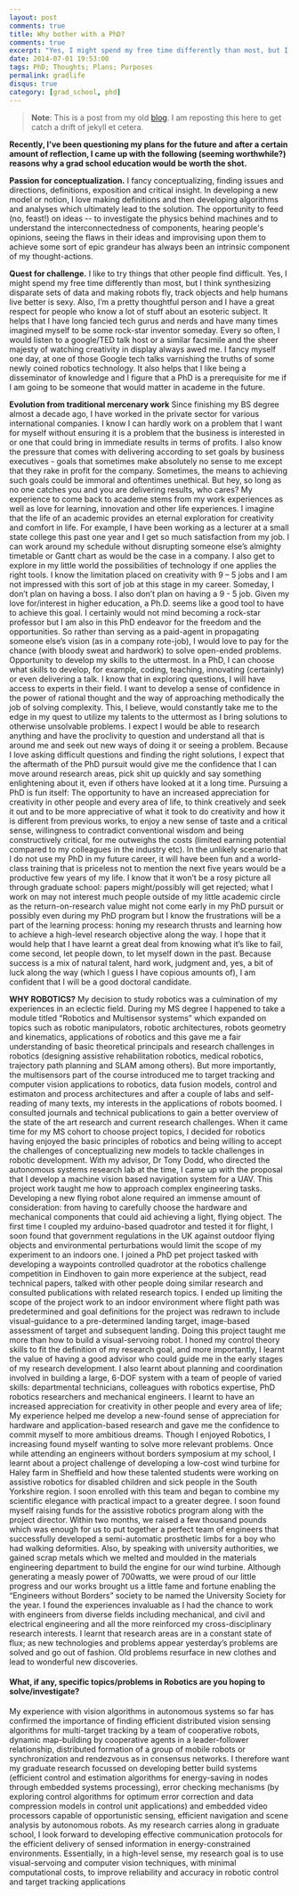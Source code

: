 ```yaml
---
layout: post
comments: true
title: Why bother with a PhD?
comments: true
excerpt: "Yes, I might spend my free time differently than most, but I think synthesizing disparate sets of data and making robots fly, track objects and help humans live better is sexy."
date: 2014-07-01 19:53:00
tags: PhD; Thoughts; Plans; Purposes
permalink: gradlife
disqus: true
category: [grad_school, phd]
---
```

<!-- Analytics -->
<script>
  (function(i,s,o,g,r,a,m){i['GoogleAnalyticsObject']=r;i[r]=i[r]||function(){
  (i[r].q=i[r].q||[]).push(arguments)},i[r].l=1*new Date();a=s.createElement(o),
  m=s.getElementsByTagName(o)[0];a.async=1;a.src=g;m.parentNode.insertBefore(a,m)
  })(window,document,'script','//www.google-analytics.com/analytics.js','ga');

  ga('create', 'UA-64680332-1', 'auto');
  ga('send', 'pageview');
  ga('send', 'pageview' '/gradlife');

</script>

<!-- Google Tag Manager -->
<noscript><iframe src="//www.googletagmanager.com/ns.html?id=GTM-WSQ4LR"
height="0" width="0" style="display:none;visibility:hidden"></iframe></noscript>
<script>(function(w,d,s,l,i){w[l]=w[l]||[];w[l].push({'gtm.start':
new Date().getTime(),event:'gtm.js'});var f=d.getElementsByTagName(s)[0],
j=d.createElement(s),dl=l!='dataLayer'?'&l='+l:'';j.async=true;j.src=
'//www.googletagmanager.com/gtm.js?id='+i+dl;f.parentNode.insertBefore(j,f);
})(window,document,'script','dataLayer','GTM-WSQ4LR');</script>
<!-- End Google Tag Manager -->

<div style="text-align:center;"></div>

>**Note**: This is a post from my old [blog](http://fancylittlerobots.blogspot.com/2014/07/so-why-bother-with-phd.html). I am reposting this here to get catch a drift of jekyll et cetera.

**Recently, I've been questioning my plans for the future and after a certain amount of reflection, I came up with the following (seeming worthwhile?) reasons why a grad school education would be worth the shot.**


**Passion for conceptualization.** I fancy conceptualizing, finding issues and directions, definitions, exposition and critical insight. In developing a new model or notion, I love making definitions and then developing algorithms and analyses which ultimately lead to the solution. The opportunity to feed (no, feast!) on ideas -- to investigate the physics behind machines and to understand the interconnectedness of components, hearing people's opinions, seeing the flaws in their ideas and improvising upon them to achieve some sort of epic grandeur has always been an intrinsic component of my thought-actions.

**Quest for challenge.**  I like to try things that other people find difficult.  Yes, I might spend my free time differently than most, but I think synthesizing disparate sets of data and making robots fly, track objects and help humans live better is sexy. Also, I’m a pretty thoughtful person and I have a great respect for people who know a lot of stuff about an esoteric subject. It helps that I have long fancied tech gurus and nerds and have many times imagined myself to be some rock-star inventor someday.  Every so often, I would listen to a google/TED talk host or a similar facsimile and the sheer majesty of watching creativity in display always awed me. I fancy myself one day, at one of those Google tech talks varnishing the truths of some newly coined robotics technology.  It also helps that I like being a disseminator of knowledge and I figure that a PhD is a prerequisite for me if I am going to be someone that would matter in academe in the future.

**Evolution from traditional mercenary work**  Since finishing my BS degree almost a decade ago, I have worked in the private sector for various international companies. I know I can hardly work on a problem that I want for myself without ensuring it is a problem that the business is interested in or one that could bring in immediate results in terms of profits. I also know the pressure that comes with delivering according to set goals by business executives - goals that sometimes make absolutely no sense to me except that they rake in profit for the company. Sometimes, the means to achieving such goals could be immoral and oftentimes unethical. But hey, so long as no one catches you and you are delivering results, who cares? My experience to come back to academe stems from my work experiences as well as love for learning, innovation and other life experiences.
I imagine that the life of an academic provides an eternal exploration for creativity and comfort in life. For example, I have been working as a lecturer at a small state college this past one year and I get so much satisfaction from my job. I can work around my schedule without disrupting someone else’s almighty timetable or Gantt chart as would be the case in a company. I also get to explore in my little world the possibilities of technology if one applies the right tools.
 I know the limitation placed on creativity with 9 – 5 jobs and I am not impressed with this sort of job at this stage in my career. Someday, I don’t plan on having a boss.  I also don’t plan on having a 9 - 5 job.  Given my love for/interest in higher education, a Ph.D. seems like a good tool to have to achieve this goal. I certainly would not mind becoming a rock-star professor but I am also in this PhD endeavor for the freedom and the opportunities. So rather than serving as a paid-agent in propagating someone else’s vision (as in a company rote-job), I would love to pay for the chance (with bloody sweat and hardwork) to solve open-ended problems.
Opportunity to develop my skills to the uttermost. In a PhD, I can choose what skills to develop, for example, coding, teaching, innovating (certainly) or even delivering a talk. I know that in exploring questions, I will have access to experts in their field. I want to develop a sense of confidence in the power of rational thought and the way of approaching methodically the job of solving complexity. This, I believe, would constantly take me to the edge in my quest to utilize my talents to the uttermost as I bring solutions to otherwise unsolvable problems. I expect I would be able to research anything and have the proclivity to question and understand all that is around me and seek out new ways of doing it or seeing a problem. Because I love asking difficult questions and finding the right solutions, I expect that the aftermath of the PhD pursuit would give me the confidence that I can move around research areas, pick shit up quickly and say something enlightening about it, even if others have looked at it a long time.
Pursuing a PhD is fun itself: The opportunity to have an increased appreciation for creativity in other people and every area of life, to think creatively and seek it out and to be more appreciative of what it took to do creativity and how it is different from previous works, to enjoy a new sense of taste and a critical sense, willingness to contradict conventional wisdom and being constructively critical, for me outweighs the costs (limited earning potential compared to my colleagues in the industry etc). In the unlikely scenario that I do not use my PhD in my future career, it will have been fun and a world-class training that is priceless not to mention the next five years would be a productive few years of my life.
I know that it won’t be a rosy picture all through graduate school: papers might/possibly will get rejected; what I work on may not interest much people outside of my little academic circle as the return-on-research value might not come early in my PhD pursuit or possibly even during my PhD program but I know the frustrations will be a part of the learning process: honing my research thrusts and learning how to achieve a high-level research objective along the way. I hope that it would help that I have learnt a great deal from knowing what it’s like to fail, come second, let people down, to let myself down in the past.
Because success is a mix of natural talent, hard work, judgment and, yes, a bit of luck along the way (which I guess I have copious amounts of), I am confident that I will be a good doctoral candidate.

**WHY ROBOTICS?**
My decision to study robotics was a culmination of my experiences in an eclectic field. During my MS degree I happened to take a module titled “Robotics and Multisensor systems” which expanded on topics such as robotic manipulators, robotic architectures, robots geometry and kinematics, applications of robotics and this gave me a fair understanding of basic theoretical principals and research challenges in robotics (designing assistive rehabilitation robotics, medical robotics, trajectory path planning and SLAM among others).
But more importantly, the multisensors part of the course introduced me to target tracking and computer vision applications to robotics, data fusion models, control and estimaton and process architectures  and after a couple of labs and self-reading of many texts, my interests in the applications of robots boomed. I consulted journals and technical publications to gain a better overview of the state of the art research and current research challenges.
When it came time for my MS cohort to choose project topics, I decided for robotics having enjoyed the basic principles of robotics and being willing to accept the challenges of conceptualizing new models to tackle challenges in robotic development. With my advisor, Dr Tony Dodd, who directed the autonomous systems research lab at the time, I came up with the proposal that I develop a machine vision based navigation system for a UAV.
This project work taught me how to approach complex engineering tasks. Developing a new flying robot alone required an immense amount of consideration: from having to carefully choose the hardware and mechanical components that could aid achieving a light, flying object. The first time I coupled my arduino-based quadrotor and tested it for flight, I soon found that government regulations in the UK against outdoor flying objects and environmental perturbations would limit the scope of my experiment to an indoors one. I joined a PhD pet project tasked with developing a waypoints controlled quadrotor at the robotics challenge competition in Eindhoven to gain more experience at the subject, read technical papers, talked with other people doing similar research and consulted publications with related research topics. I ended up limiting the scope of the project work to an indoor environment where flight path was predetermined and goal definitions for the project was redrawn to include visual-guidance to a pre-determined landing target, image-based assessment of target and subsequent landing.
Doing this project taught me more than how to build a visual-servoing robot. I honed my control theory skills to fit the definition of my research goal, and more importantly, I learnt the value of having a good advisor who could guide me in the early stages of my research development. I also learnt about planning and coordination involved in building a large, 6-DOF system with a team of people of varied skills: departmental technicians, colleagues with robotics expertise, PhD robotics researchers and mechanical engineers. I learnt to have an increased appreciation for creativity in other people and every area of life; My experience helped me develop a new-found sense of appreciation for hardware and application-based research and gave me the confidence to commit myself to more ambitious dreams.
Though I enjoyed Robotics, I increasing found myself wanting to solve more relevant problems. Once while attending an engineers without borders symposium at my school, I learnt about a project challenge of developing a low-cost wind turbine for Haley farm in Sheffield and how these talented students were working on assistive robotics for disabled children and sick people in the South Yorkshire region. I soon enrolled with this team and began to combine my scientific elegance with practical impact to a greater degree. I soon found myself raising funds for the assistive robotics program along with the project director. Within two months, we raised a few thousand pounds which was enough for us to put together a perfect team of engineers that successfully developed a semi-automatic prosthetic limbs for a boy who had walking deformities.
Also, by speaking with university authorities, we gained scrap metals which we melted and moulded in the materials engineering department to build the engine for our wind turbine. Although generating a measly power of 700watts, we were proud of our little progress and our works brought us a little fame and fortune enabling the “Engineers without Borders” society to be named the University Society for the year. I found the experiences invaluable as I had the chance to work with engineers from diverse fields including mechanical, and civil and electrical engineering and all the more reinforced my cross-disciplinary research interests. I learnt that research areas are in a constant state of flux; as new technologies and problems appear yesterday’s problems are solved and go out of fashion. Old problems resurface in new clothes and lead to wonderful new discoveries.

#### What, if any, specific topics/problems in Robotics are you hoping to solve/investigate?

My experience with vision algorithms in autonomous systems so far has confirmed the importance of finding efficient distributed vision sensing algorithms for multi-target tracking by a team of cooperative robots, dynamic map-building by cooperative agents in a leader-follower relationship, distributed formation of a group of mobile robots or synchronization and rendezvous as in consensus networks. I therefore want my graduate research focussed on developing better build systems (efficient control and estimation algorithms for energy-saving in nodes through embedded systems processing), error checking mechanisms (by exploring control algorithms for optimum error correction and data compression models in control unit applications) and embedded video processors capable of opportunistic sensing, efficient navigation and scene analysis by autonomous robots. As my research carries along in graduate school, I look forward to developing effective communication protocols for the efficient delivery of sensed information in energy-constrained environments.
Essentially, in a high-level sense, my research goal is to use visual-servoing and computer vision techniques, with minimal computational costs, to improve reliability and accuracy in robotic control and target tracking applications

<!--
<a href="https://twitter.com/share" class="twitter-share-button" data-via="patmeansnoble">Tweet</a>
<script>!function(d,s,id){var js,fjs=d.getElementsByTagName(s)[0],p=/^http:/.test(d.location)?'http':'https';if(!d.getElementById(id)){js=d.createElement(s);js.id=id;js.src=p+'://platform.twitter.com/widgets.js';fjs.parentNode.insertBefore(js,fjs);}}(document, 'script', 'twitter-wjs');</script>

-->
